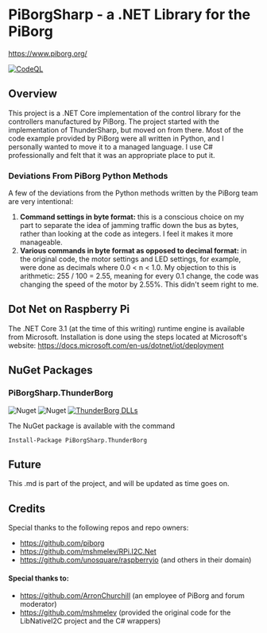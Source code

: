 # PiBorgSharp - a .NET Library for the PiBorg
https://www.piborg.org/

[![CodeQL](https://github.com/crazycga/PiBorgSharp/actions/workflows/CodeQLAnalysis.yml/badge.svg)](https://github.com/crazycga/PiBorgSharp/actions/workflows/CodeQLAnalysis.yml)

## Overview
This project is a .NET Core implementation of the control library for the controllers manufactured by PiBorg.  The project
started with the implementation of ThunderSharp, but moved on from there.  Most of the code example provided by PiBorg were
all written in Python, and I personally wanted to move it to a managed language.  I use C# professionally and felt that it
was an appropriate place to put it.  

### Deviations From PiBorg Python Methods
A few of the deviations from the Python methods written by the PiBorg team are very intentional:

1. **Command settings in byte format:** this is a conscious choice on my part to separate the idea of jamming traffic down the bus as bytes, rather than looking at the code as integers.  I feel it makes it more manageable.
2. **Various commands in byte format as opposed to decimal format:** in the original code, the motor settings and LED settings, for example, were done as decimals where 0.0 < n < 1.0.  My objection to this is arithmetic: 255 / 100 = 2.55, meaning for every 0.1 change, the code was changing the speed of the motor by 2.55%.  This didn't seem right to me.

## Dot Net on Raspberry Pi
The .NET Core 3.1 (at the time of this writing) runtime engine is available from Microsoft.  Installation is done using the steps
located at Microsoft's website: https://docs.microsoft.com/en-us/dotnet/iot/deployment

## NuGet Packages  

### PiBorgSharp.ThunderBorg 
![Nuget](https://img.shields.io/nuget/v/PiBorgSharp.ThunderBorg) ![Nuget](https://img.shields.io/nuget/dt/PiBorgSharp.ThunderBorg) [![ThunderBorg DLLs](https://github.com/crazycga/PiBorgSharp/actions/workflows/DLLThunderSharp.yml/badge.svg)](https://github.com/crazycga/PiBorgSharp/actions/workflows/DLLThunderSharp.yml)

The NuGet package is available with the command 

`Install-Package PiBorgSharp.ThunderBorg`

## Future
This .md is part of the project, and will be updated as time goes on.

## Credits
Special thanks to the following repos and repo owners:
- https://github.com/piborg
- https://github.com/mshmelev/RPi.I2C.Net
- https://github.com/unosquare/raspberryio (and others in their domain)

#### Special thanks to:
- https://github.com/ArronChurchill (an employee of PiBorg and forum moderator)
- https://github.com/mshmelev (provided the original code for the LibNativeI2C project and the C# wrappers)

